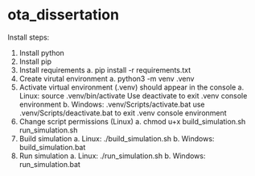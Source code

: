 # ota_dissertation
Install steps:
1. Install python
2. Install pip
3. Install requirements
    a. pip install -r requirements.txt
4. Create virutal environment
    a. python3 -m venv .venv
5. Activate virtual environment
    (.venv) should appear in the console
    a. Linux: source .venv/bin/activate
        Use deactivate to exit .venv console environment
    b. Windows: .venv/Scripts/activate.bat
        use .venv/Scripts/deactivate.bat to exit .venv console environment
6. Change script permissions (Linux)
    a. chmod u+x build_simulation.sh run_simulation.sh
7. Build simulation
    a. Linux: ./build_simulation.sh
    b. Windows: build_simulation.bat
8. Run simulation
    a. Linux: ./run_simulation.sh
    b. Windows: run_simulation.bat